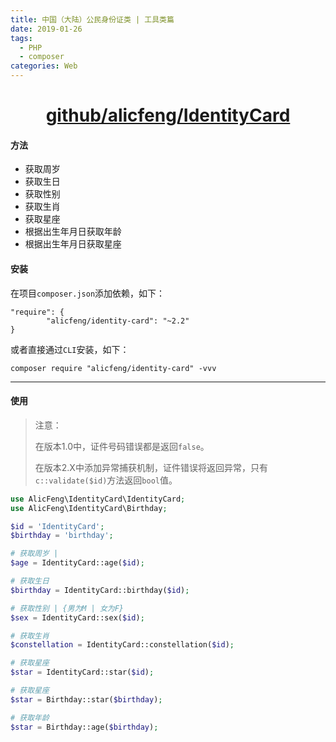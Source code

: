 ```yaml
---
title: 中国（大陆）公民身份证类 | 工具类篇
date: 2019-01-26
tags:
  - PHP
  - composer
categories: Web
---
```


<h1 align="center">
    <a href="https://github.com/alicfeng/IdentityCard">
        github/alicfeng/IdentityCard
    </a>
</h1>

<!-- more -->

#### 方法
- 获取周岁
- 获取生日
- 获取性别
- 获取生肖
- 获取星座
- 根据出生年月日获取年龄
- 根据出生年月日获取星座

#### 安装

在项目`composer.json`添加依赖，如下：

```
"require": {
        "alicfeng/identity-card": "~2.2"
}
```

或者直接通过`CLI`安装，如下：

```shell
composer require "alicfeng/identity-card" -vvv
```

___

#### 使用

> 注意：
>
> 在版本1.0中，证件号码错误都是返回`false`。
>
> 在版本2.X中添加异常捕获机制，证件错误将返回异常，只有`c::validate($id)`方法返回`bool`值。

```php
use AlicFeng\IdentityCard\IdentityCard;
use AlicFeng\IdentityCard\Birthday;

$id = 'IdentityCard';
$birthday = 'birthday';

# 获取周岁 | 
$age = IdentityCard::age($id);

# 获取生日
$birthday = IdentityCard::birthday($id);

# 获取性别 | {男为M | 女为F}
$sex = IdentityCard::sex($id);

# 获取生肖
$constellation = IdentityCard::constellation($id);

# 获取星座
$star = IdentityCard::star($id);

# 获取星座
$star = Birthday::star($birthday);

# 获取年龄
$star = Birthday::age($birthday);
```
